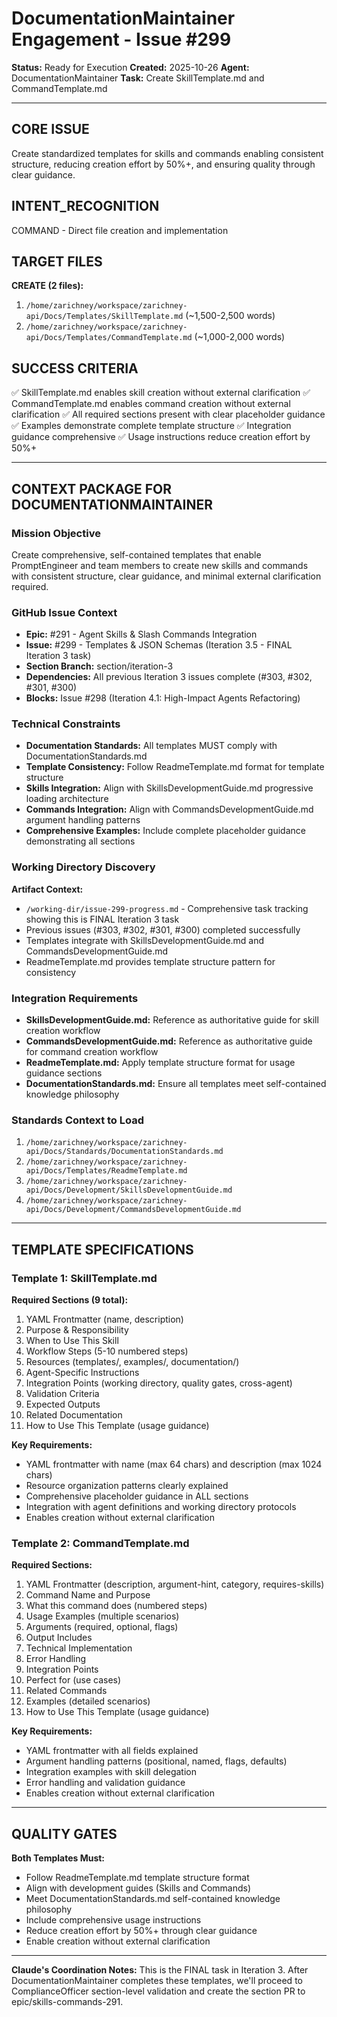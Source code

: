 # DocumentationMaintainer Engagement - Issue #299

**Status:** Ready for Execution
**Created:** 2025-10-26
**Agent:** DocumentationMaintainer
**Task:** Create SkillTemplate.md and CommandTemplate.md

---

## CORE ISSUE
Create standardized templates for skills and commands enabling consistent structure, reducing creation effort by 50%+, and ensuring quality through clear guidance.

## INTENT_RECOGNITION
COMMAND - Direct file creation and implementation

## TARGET FILES
**CREATE (2 files):**
1. `/home/zarichney/workspace/zarichney-api/Docs/Templates/SkillTemplate.md` (~1,500-2,500 words)
2. `/home/zarichney/workspace/zarichney-api/Docs/Templates/CommandTemplate.md` (~1,000-2,000 words)

## SUCCESS CRITERIA
✅ SkillTemplate.md enables skill creation without external clarification
✅ CommandTemplate.md enables command creation without external clarification
✅ All required sections present with clear placeholder guidance
✅ Examples demonstrate complete template structure
✅ Integration guidance comprehensive
✅ Usage instructions reduce creation effort by 50%+

---

## CONTEXT PACKAGE FOR DOCUMENTATIONMAINTAINER

### Mission Objective
Create comprehensive, self-contained templates that enable PromptEngineer and team members to create new skills and commands with consistent structure, clear guidance, and minimal external clarification required.

### GitHub Issue Context
- **Epic:** #291 - Agent Skills & Slash Commands Integration
- **Issue:** #299 - Templates & JSON Schemas (Iteration 3.5 - FINAL Iteration 3 task)
- **Section Branch:** section/iteration-3
- **Dependencies:** All previous Iteration 3 issues complete (#303, #302, #301, #300)
- **Blocks:** Issue #298 (Iteration 4.1: High-Impact Agents Refactoring)

### Technical Constraints
- **Documentation Standards:** All templates MUST comply with DocumentationStandards.md
- **Template Consistency:** Follow ReadmeTemplate.md format for template structure
- **Skills Integration:** Align with SkillsDevelopmentGuide.md progressive loading architecture
- **Commands Integration:** Align with CommandsDevelopmentGuide.md argument handling patterns
- **Comprehensive Examples:** Include complete placeholder guidance demonstrating all sections

### Working Directory Discovery
**Artifact Context:**
- `/working-dir/issue-299-progress.md` - Comprehensive task tracking showing this is FINAL Iteration 3 task
- Previous issues (#303, #302, #301, #300) completed successfully
- Templates integrate with SkillsDevelopmentGuide.md and CommandsDevelopmentGuide.md
- ReadmeTemplate.md provides template structure pattern for consistency

### Integration Requirements
- **SkillsDevelopmentGuide.md:** Reference as authoritative guide for skill creation workflow
- **CommandsDevelopmentGuide.md:** Reference as authoritative guide for command creation workflow
- **ReadmeTemplate.md:** Apply template structure format for usage guidance sections
- **DocumentationStandards.md:** Ensure all templates meet self-contained knowledge philosophy

### Standards Context to Load
1. `/home/zarichney/workspace/zarichney-api/Docs/Standards/DocumentationStandards.md`
2. `/home/zarichney/workspace/zarichney-api/Docs/Templates/ReadmeTemplate.md`
3. `/home/zarichney/workspace/zarichney-api/Docs/Development/SkillsDevelopmentGuide.md`
4. `/home/zarichney/workspace/zarichney-api/Docs/Development/CommandsDevelopmentGuide.md`

---

## TEMPLATE SPECIFICATIONS

### Template 1: SkillTemplate.md

**Required Sections (9 total):**
1. YAML Frontmatter (name, description)
2. Purpose & Responsibility
3. When to Use This Skill
4. Workflow Steps (5-10 numbered steps)
5. Resources (templates/, examples/, documentation/)
6. Agent-Specific Instructions
7. Integration Points (working directory, quality gates, cross-agent)
8. Validation Criteria
9. Expected Outputs
10. Related Documentation
11. How to Use This Template (usage guidance)

**Key Requirements:**
- YAML frontmatter with name (max 64 chars) and description (max 1024 chars)
- Resource organization patterns clearly explained
- Comprehensive placeholder guidance in ALL sections
- Integration with agent definitions and working directory protocols
- Enables creation without external clarification

### Template 2: CommandTemplate.md

**Required Sections:**
1. YAML Frontmatter (description, argument-hint, category, requires-skills)
2. Command Name and Purpose
3. What this command does (numbered steps)
4. Usage Examples (multiple scenarios)
5. Arguments (required, optional, flags)
6. Output Includes
7. Technical Implementation
8. Error Handling
9. Integration Points
10. Perfect for (use cases)
11. Related Commands
12. Examples (detailed scenarios)
13. How to Use This Template (usage guidance)

**Key Requirements:**
- YAML frontmatter with all fields explained
- Argument handling patterns (positional, named, flags, defaults)
- Integration examples with skill delegation
- Error handling and validation guidance
- Enables creation without external clarification

---

## QUALITY GATES

**Both Templates Must:**
- Follow ReadmeTemplate.md template structure format
- Align with development guides (Skills and Commands)
- Meet DocumentationStandards.md self-contained knowledge philosophy
- Include comprehensive usage instructions
- Reduce creation effort by 50%+ through clear guidance
- Enable creation without external clarification

---

**Claude's Coordination Notes:**
This is the FINAL task in Iteration 3. After DocumentationMaintainer completes these templates, we'll proceed to ComplianceOfficer section-level validation and create the section PR to epic/skills-commands-291.
